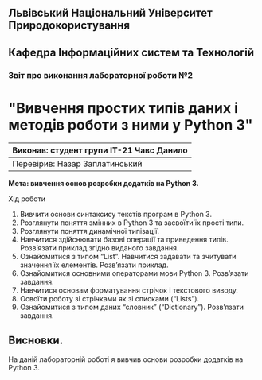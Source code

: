 ## Львівський Національний Університет Природокористування
## Кафедра Інформаційних систем та Технологій



### Звіт про виконання лабораторної роботи №2
# "Вивчення простих типів даних і методів роботи з ними у Python 3"



| Виконав: студент групи ІТ-21 Чавс Данило     |
|----------------------------------------------|
| Перевірив: Назар Заплатинський               |




**Мета: вивчення основ розробки додатків на Python 3.**


Хід роботи

1. Вивчити основи синтаксису текстів програм в Python 3.
2. Розглянути поняття змінних в Python 3 та засвоїти їх прості типи.
3. Розглянути поняття динамічної типізації.
4. Навчитися здійснювати базові операції та приведення типів. Розв’язати
приклад згідно виданого завдання.
5. Ознайомитися з типом “List”. Навчитися задавати та зчитувати значення
їх елементів. Розв’язати приклад.
6. Ознайомитися основними операторами мови Python 3. Розв’язати
завдання.
7. Навчитися основам форматування стрічок і текстового виводу.
8. Освоїти роботу зі стрічками як зі списками (“Lists”).
9. Ознайомитися з типом даних “словник” (“Dictionary”). Розв’язати
завдання.


## Висновки. 

На даній лабораторній роботі я вивчив основи розробки додатків на Python 3. 
